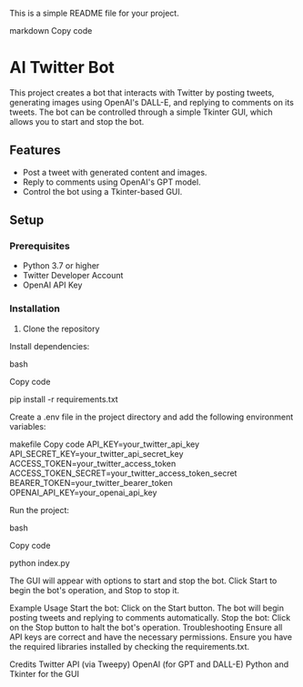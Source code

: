 This is a simple README file for your project.

markdown
Copy code
# AI Twitter Bot

This project creates a bot that interacts with Twitter by posting tweets, generating images using OpenAI's DALL-E, and replying to comments on its tweets. The bot can be controlled through a simple Tkinter GUI, which allows you to start and stop the bot.

## Features

- Post a tweet with generated content and images.
- Reply to comments using OpenAI's GPT model.
- Control the bot using a Tkinter-based GUI.

## Setup

### Prerequisites

- Python 3.7 or higher
- Twitter Developer Account
- OpenAI API Key

### Installation

1. Clone the repository
   
Install dependencies:

bash

Copy code

pip install -r requirements.txt

Create a .env file in the project directory and add the following environment variables:

makefile
Copy code
API_KEY=your_twitter_api_key
API_SECRET_KEY=your_twitter_api_secret_key
ACCESS_TOKEN=your_twitter_access_token
ACCESS_TOKEN_SECRET=your_twitter_access_token_secret
BEARER_TOKEN=your_twitter_bearer_token
OPENAI_API_KEY=your_openai_api_key


Run the project:

bash

Copy code

python index.py

The GUI will appear with options to start and stop the bot. Click Start to begin the bot's operation, and Stop to stop it.

Example Usage
Start the bot: Click on the Start button. The bot will begin posting tweets and replying to comments automatically.
Stop the bot: Click on the Stop button to halt the bot's operation.
Troubleshooting
Ensure all API keys are correct and have the necessary permissions.
Ensure you have the required libraries installed by checking the requirements.txt.


Credits
Twitter API (via Tweepy)
OpenAI (for GPT and DALL-E)
Python and Tkinter for the GUI

